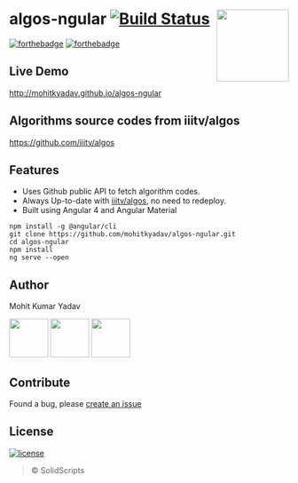 # algos-ngular [![Build Status](https://www.travis-ci.org/SolidScript/algos-ngular.svg?branch=master)](https://travis-ci.org/SolidScript/algos-ngular) [<img src="https://angular.io/assets/images/logos/angular/angular.svg" align="right" width="130">](https://angular.io/) 

[![forthebadge](http://forthebadge.com/images/badges/built-with-love.svg)](https://github.com/SolidScript/algos-ngular)
[![forthebadge](http://forthebadge.com/images/badges/uses-git.svg)](https://github.com/SolidScript/algos-ngular)


## Live Demo
http://mohitkyadav.github.io/algos-ngular

## Algorithms source codes from iiitv/algos
https://github.com/iiitv/algos

## Features
* Uses Github public API to fetch algorithm codes.
* Always Up-to-date with [iiitv/algos](https://github.com/iiitv/algos), no need to redeploy.
* Built using Angular 4 and Angular Material

```
npm install -g @angular/cli
git clone https://github.com/mohitkyadav/algos-ngular.git
cd algos-ngular
npm install
ng serve --open
```


## Author

Mohit Kumar Yadav

[<img src="https://image.flaticon.com/icons/svg/34/34238.svg" width="70">](https://twitter.com/mukulkyadav)
[<img src="https://www.shareicon.net/download/2015/11/02/665921_internet.svg" width="70">](https://linkedin.com/in/mohitkyadav) 
[<img src="https://upload.wikimedia.org/wikipedia/commons/9/91/Octicons-mark-github.svg" width="70">](https://github.com/mohitkyadav) 

## Contribute
Found a bug, please [create an issue](https://github.com/mohitkyadav/algos-ngular/issues/new)

## License

[![license](https://img.shields.io/github/license/mashape/apistatus.svg)](#) 
> © SolidScripts
